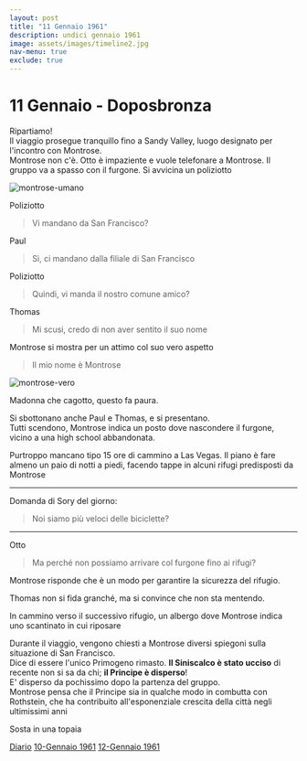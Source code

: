 ```yaml
---
layout: post
title: "11 Gennaio 1961"
description: undici gennaio 1961
image: assets/images/timeline2.jpg
nav-menu: true
exclude: true
---
```


# 11 Gennaio - Doposbronza

Ripartiamo!  
Il viaggio prosegue tranquillo fino a Sandy Valley, luogo designato per l'incontro con Montrose.  
Montrose non c'è. Otto è impaziente e vuole telefonare a Montrose. Il gruppo va a spasso con il furgone. Si avvicina un poliziotto

![montrose-umano](http://imgsrv.roll20.net/?src=a.scpr.org/i/5d412439102e3fc0ca321728e9496a49/57004-full.jpg)

Poliziotto
> Vi mandano da San Francisco?

Paul
> Sì, ci mandano dalla filiale di San Francisco

Poliziotto
> Quindi, vi manda il nostro comune amico?

Thomas
> Mi scusi, credo di non aver sentito il suo nome 

Montrose si mostra per un attimo col suo vero aspetto
> Il mio nome è Montrose

![montrose-vero](https://i.pinimg.com/originals/07/1b/4c/071b4c90b5557d8b25a489d7ca44f389.jpg)

Madonna che cagotto, questo fa paura.  

Si sbottonano anche Paul e Thomas, e si presentano.  
Tutti scendono, Montrose indica un posto dove nascondere il furgone, vicino a una high school abbandonata.  

Purtroppo mancano tipo 15 ore di cammino a Las Vegas. Il piano è fare almeno un paio di notti a piedi, facendo tappe in alcuni rifugi predisposti da Montrose

<hr>

Domanda di Sory del giorno:
> Noi siamo più veloci delle biciclette?

<hr>

Otto
> Ma perché non possiamo arrivare col furgone fino ai rifugi?

Montrose risponde che è un modo per garantire la sicurezza del rifugio.

Thomas non si fida granché, ma si convince che non sta mentendo.

In cammino verso il successivo rifugio, un albergo dove Montrose indica uno scantinato in cui riposare

Durante il viaggio, vengono chiesti a Montrose diversi spiegoni sulla situazione di San Francisco.  
Dice di essere l'unico Primogeno rimasto. **Il Siniscalco è stato ucciso** di recente non si sa da chi; **il Principe è disperso**!  
E' disperso da pochissimo dopo la partenza del gruppo.  
Montrose pensa che il Principe sia in qualche modo in combutta con Rothstein, che ha contribuito all'esponenziale crescita della città negli ultimissimi anni

Sosta in una topaia

<a href="http://xabacadabra.com/cursed-legacy/diario" class="button">Diario</a>
<a href="1961-1-10.html" class="button back">10-Gennaio 1961</a>
<a href="1961-1-12.html" class="button next">12-Gennaio 1961</a>
